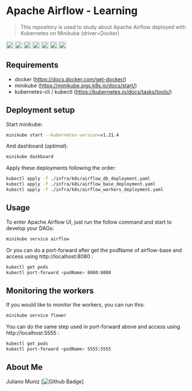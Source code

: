 # Apache Airflow - Learning
> This repository is used to study about Apache Airflow deployed with Kubernetes on Minikube (driver=Docker)

<code><img height="20" src="https://img.shields.io/badge/Git-F05032?style=plastic&logo=git&logoColor=white"/></code>
<code><img height="20" src="https://img.shields.io/badge/Python-3776AB?style=plastic&logo=python&logoColor=white"/></code>
<code><img height="20" src="https://img.shields.io/badge/Airflow-017CEE?style=plastic&logo=Apache%20Airflow&logoColor=white"/></code>
<code><img height="20" src="https://img.shields.io/badge/PostgreSQL-316192?style=plastic&logo=postgresql&logoColor=white"/></code>
<code><img height="20" src="https://img.shields.io/badge/redis-%23DD0031.svg?&style=plastic&logo=redis&logoColor=white"/></code>
<code><img height="20" src="https://img.shields.io/badge/kubernetes-326ce5.svg?style=plastic&logo=kubernetes&logoColor=white"/></code>
<code><img height="20" src="https://img.shields.io/badge/Docker-2CA5E0?style=plastic&logo=docker&logoColor=white"/></code>

## Requirements

* docker (https://docs.docker.com/get-docker/)
* minikube (https://minikube.sigs.k8s.io/docs/start/)
* kubernetes-cli / kubectl (https://kubernetes.io/docs/tasks/tools/)

## Deployment setup

Start minikube:

```sh
minikube start --kubernetes-version=v1.21.4
```

And dashboard (_optimal_):
```sh
minikube dashboard
```

Apply these deployments following the order:

```sh
kubectl apply -f ./infra/k8s/airflow_db_deployment.yaml
kubectl apply -f ./infra/k8s/airflow_base_deployment.yaml
kubectl apply -f ./infra/k8s/airflow_workers_deployment.yaml
```

## Usage

To enter Apache Airflow UI, just run the follow command and start to develop your DAGs:

```sh
minikube service airflow
```

Or you can do a port-forward after get the podName of airflow-base and access using http://localhost:8080 :

```sh
kubectl get pods
kubectl port-forward <podName> 8080:8080
```

## Monitoring the workers

If you would like to monitor the workers, you can run this:

```sh
minikube service flower
```

You can do the same step used in port-forward above and access using http://localhost:5555 :

```sh
kubectl get pods
kubectl port-forward <podName> 5555:5555
```

## About Me

Juliano Muniz 
[![Github Badge](https://img.shields.io/badge/-Github-000?style=flat-square&logo=Github&logoColor=white&link=https://github.com/jcmuniz)]




